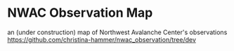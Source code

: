 # NWAC Observation Map

an (under construction) map of Northwest Avalanche Center's observations
https://github.com/christina-hammer/nwac_observation/tree/dev
